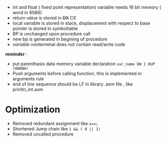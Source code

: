 - int and float ( fixed point representation) variable needs 16 bit memory ( word in 8086)
- return value is stored in <del>DX</del> CX
- local variable is stored in stack, displacement with respect to base pointer is stored in symboltable
- BP is unchanged upon procedure call
- new bp is generated in begining of procedure
- *variable* nonterminal does not contain read/write code

**reminder** :
- put parenthasis data memory variable declaration `var_name DW 1 DUP (0000H)`
- Push arguments before calling function, this is implemented in arguments rule
- end of line sequence should be LF in library .asm file , like println_int.asm
# Optimization
- Removed redundant assignment like `x=x;`
- Shortened Jump chain like `1 && ( 0 || 1)`
- Removed uncalled procedure
